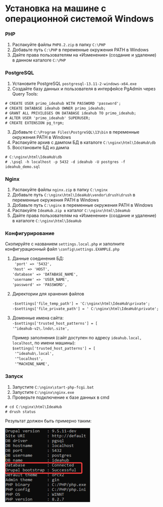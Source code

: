 # Установка на машине с операционной системой Windows
		
  ### PHP
1. Распакуйте файлы `PHP8.2.zip` в папку `C:\PHP`
2. Добавьте путь `C:\PHP` в переменные окружения PATH в Windows
3. Дайте права пользователям на «Изменение» (создание и удаление) в данном каталоге `C:\PHP`
	
 ### PostgreSQL
1. Установите PostgreSQL
`postgresql-13.11-2-windows-x64.exe`
2. Создайте базу данных и пользователя в интерфейсе PgAdmin через Query Tools:  
```
# CREATE USER primo_ideahub WITH PASSWORD 'password';    
# CREATE DATABASE ideahub OWNER primo_ideahub;  
# GRANT ALL PRIVILEGES ON DATABASE ideahub TO primo_ideahub;    
# ALTER USER 'primo_ideahub' SUPERUSER;    
# CREATE EXTENSION pg_trgm;
```
3. Добавьте `C:\Program Files\PostgreSQL\13\bin` в переменные окружения PATH в Windows
4. Распакуйте архив с дампом БД в каталоге `C:\nginx\html\IdeaHub\db`
5. Восстановите БД из дампа   
```
# C:\nginx\html\IdeaHub\db    
# .\psql -h localhost -p 5432 -d ideahub -U postgres -f ideahub_demo.sql
```
   
### Nginx
1. Распакуйте файлы `nginx.zip` в папку `C:\nginx`
2. Добавьте путь `C:\nginx\html\IdeaHub\vendor\drush\drush` в переменные окружения PATH в Windows 
3. Добавьте путь `C:\nginx` в переменные окружения PATH в Windows
4. Распакуйте `IdeaHub.zip в` каталог `C:\nginx\html\IdeaHub` 
5. Дайте права пользователям на «Изменение» (создание и удаление) в каталоге `C:\nginx\html\IdeaHub`
   
### Конфигурирование
Скопируйте с названием `settings.local.php` и заполните конфигурационный файл `\config\settings.EXAMPLE.php`

1. Данные соединения БД:  
`
'port' => '5432',`  
`'host' => 'HOST',`  
`'database' => 'DATABASE_NAME',`  
`'username' => 'USER_NAME',`  
`'password' => 'PASSWORD',
`
2. Директории для хранения файлов
   
	`-$settings['file_temp_path'] = 'C:\nginx\html\IdeaHub\private';`  
	`-$settings['file_private_path'] = ' C:\nginx\html\IdeaHub\private';`

3. Доменные имена сайта:  
`-$settings['trusted_host_patterns'] = [`  
  `'^ideahub-v2\.lndo\.site',`

	Пример заполнения (сайт доступен по адресу `ideahub.local, localhost`, по имени машины):  
	`$settings['trusted_host_patterns'] = [`  
	` '^ideahub\.local',`  
	` '^localhost',`  
	` '^MACHINE_NAME',`

### Запуск
1. Запустите `C:\nginx\start-php-fcgi.bat`
2. Запустите `C:\nginx\nginx.exe`
3. Проверьте подключение к базе данных в cmd  
```
# cd C:\nginx\html\IdeaHub  
# drush status  
```
Результат должен быть примерно таким:

![](../resources/installation/ideahub-installation-1.png)


